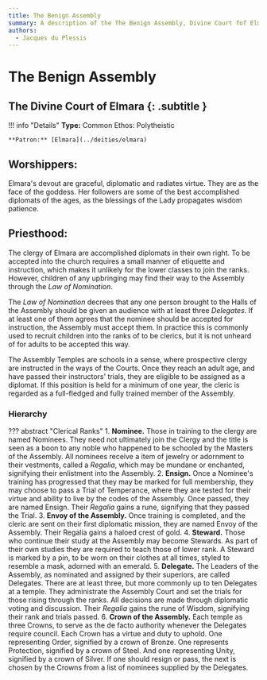 ```yaml
---
title: The Benign Assembly
summary: A description of the The Benign Assembly, Divine Court fof Elmara.
authors:
  - Jacques du Plessis
---
```


# The Benign Assembly
## The Divine Court of Elmara {: .subtitle }

!!! info "Details"
    **Type:** Common Ethos: Polytheistic

    **Patron:** [Elmara](../deities/elmara)

## Worshippers:
Elmara's devout are graceful, diplomatic and radiates virtue. They are as the face of the goddess. Her followers are some of the best accomplished diplomats of the ages, as the blessings of the Lady propagates wisdom patience.

## Priesthood:
The clergy of Elmara are accomplished diplomats in their own right. To be accepted into the church requires a small manner of etiquette and instruction, which makes it unlikely for the lower classes to join the ranks. However, children of any upbringing may find their way to the Assembly through the _Law of Nomination_.

The _Law of Nomination_ decrees that any one person brought to the Halls of the Assembly should be given an audience with at least three _Delegates_. If at least one of them agrees that the nominee should be accepted for instruction, the Assembly must accept them. In practice this is commonly used to recruit children into the ranks of to be clerics, but it is not unheard of for adults to be accepted this way.

The Assembly Temples are schools in a sense, where prospective clergy are instructed in the ways of the Courts. Once they reach an adult age, and have passed their instructors' trials, they are eligible to be assigned as a diplomat. If this position is held for a minimum of one year, the cleric is regarded as a full-fledged and fully trained member of the Assembly.

### Hierarchy

??? abstract "Clerical Ranks"
    1. **Nominee.** Those in training to the clergy are named Nominees. They need not ultimately join the Clergy and the title is seen as a boon to any noble who happened to be schooled by the Masters of the Assembly. All nominees receive a item of jewelry or adornment to their vestments, called a _Regalia_, which may be mundane or enchanted, signifying their enlistment into the Assembly.
    2.  **Ensign.** Once a Nominee's training has progressed that they may be marked for full membership, they may choose to pass a Trial of Temperance, where they are tested for their virtue and ability to live by the codes of the Assembly. Once passed, they are named Ensign. Their _Regalia_ gains a rune, signifying that they passed the Trial. 
    3.  **Envoy of the Assembly.** Once training is completed, and the cleric are sent on their first diplomatic mission, they are named Envoy of the Assembly. Their Regalia gains a haloed crest of gold.
    4.  **Steward.** Those who continue their study at the Assembly may become Stewards. As part of their own studies they are required to teach those of lower rank. A Steward is marked by a pin, to be worn on their clothes at all times, styled to resemble a mask, adorned with an emerald.
    5.  **Delegate.** The Leaders of the Assembly, as nominated and assigned by their superiors, are called Delegates. There are at least three, but more commonly up to ten Delegates at a temple. They administrate the Assembly Court and set the trials for those rising through the ranks. All decisions are made through diplomatic voting and discussion. Their _Regalia_ gains the rune of Wisdom, signifying their rank and trials passed.
    6.  **Crown of the Assembly.** Each temple as three Crowns, to serve as the de facto authority whenever the Delegates require council. Each Crown has a virtue and duty to uphold. One representing Order, signified by a crown of Bronze. One represents Protection, signified by a crown of Steel. And one representing Unity, signified by a crown of Silver. If one should resign or pass, the next is chosen by the Crowns from a list of nominees supplied by the Delegates.